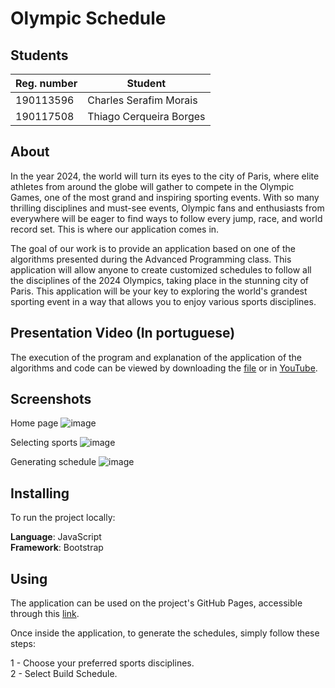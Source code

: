 # Olympic Schedule

## Students

| Reg. number | Student                 |
| ----------- | ----------------------- |
| 190113596   | Charles Serafim Morais  |
| 190117508   | Thiago Cerqueira Borges |


## About

In the year 2024, the world will turn its eyes to the city of Paris, where elite athletes from around the globe will gather to compete in the Olympic Games, one of the most grand and inspiring sporting events. With so many thrilling disciplines and must-see events, Olympic fans and enthusiasts from everywhere will be eager to find ways to follow every jump, race, and world record set. This is where our application comes in.

The goal of our work is to provide an application based on one of the algorithms presented during the Advanced Programming class. This application will allow anyone to create customized schedules to follow all the disciplines of the 2024 Olympics, taking place in the stunning city of Paris. This application will be your key to exploring the world's grandest sporting event in a way that allows you to enjoy various sports disciplines.


## Presentation Video (In portuguese)

The execution of the program and explanation of the application of the algorithms and code can be viewed by downloading the [file](https://github.com/charles-serafim/Greed_OlympicSchedule/raw/master/Apresenta%C3%A7%C3%A3o%20de%20Greed%20Olympic%20Schedule.mp4) or in [YouTube](https://youtu.be/khfqPLkh1LQ).


## Screenshots

Home page
![image](https://raw.githubusercontent.com/projeto-de-algoritmos/Greed_OlympicSchedule/master/img/pagina-inicial.png)


Selecting sports
![image](https://raw.githubusercontent.com/projeto-de-algoritmos/Greed_OlympicSchedule/master/img/selecionando.png)


Generating schedule
![image](https://raw.githubusercontent.com/projeto-de-algoritmos/Greed_OlympicSchedule/master/img/roteiro.png)



## Installing

To run the project locally:

**Language**: JavaScript <br>
**Framework**: Bootstrap <br>

## Using

The application can be used on the project's GitHub Pages, accessible through this [link](https://charles-serafim.github.io/Greed_OlympicSchedule/).

Once inside the application, to generate the schedules, simply follow these steps:

1 - Choose your preferred sports disciplines.<br>
2 - Select Build Schedule.<br>